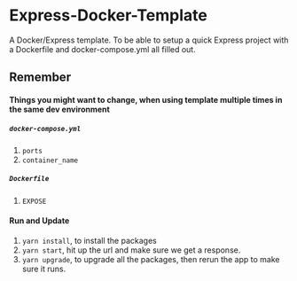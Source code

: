 # Express-Docker-Template
A Docker/Express template. To be able to setup a quick Express project with a Dockerfile and docker-compose.yml all filled out.

## Remember
#### Things you might want to change, when using template multiple times in the same dev environment
##### `docker-compose.yml`
1. `ports`
1. `container_name`
##### `Dockerfile`
1. `EXPOSE`
#### Run and Update
1. `yarn install`, to install the packages
1. `yarn start`, hit up the url and make sure we get a response.
1. `yarn upgrade`, to upgrade all the packages, then rerun the app to make sure it runs.
